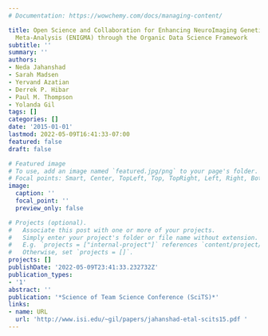 ```yaml
---
# Documentation: https://wowchemy.com/docs/managing-content/

title: Open Science and Collaboration for Enhancing NeuroImaging Genetics through
  Meta-Analysis (ENIGMA) through the Organic Data Science Framework
subtitle: ''
summary: ''
authors:
- Neda Jahanshad
- Sarah Madsen
- Yervand Azatian
- Derrek P. Hibar
- Paul M. Thompson
- Yolanda Gil
tags: []
categories: []
date: '2015-01-01'
lastmod: 2022-05-09T16:41:33-07:00
featured: false
draft: false

# Featured image
# To use, add an image named `featured.jpg/png` to your page's folder.
# Focal points: Smart, Center, TopLeft, Top, TopRight, Left, Right, BottomLeft, Bottom, BottomRight.
image:
  caption: ''
  focal_point: ''
  preview_only: false

# Projects (optional).
#   Associate this post with one or more of your projects.
#   Simply enter your project's folder or file name without extension.
#   E.g. `projects = ["internal-project"]` references `content/project/deep-learning/index.md`.
#   Otherwise, set `projects = []`.
projects: []
publishDate: '2022-05-09T23:41:33.232732Z'
publication_types:
- '1'
abstract: ''
publication: '*Science of Team Science Conference (SciTS)*'
links:
- name: URL
  url: 'http://www.isi.edu/~gil/papers/jahanshad-etal-scits15.pdf '
---
```

